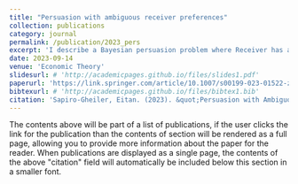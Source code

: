 ```yaml
---
title: "Persuasion with ambiguous receiver preferences"
collection: publications
category: journal
permalink: /publication/2023_pers
excerpt: 'I describe a Bayesian persuasion problem where Receiver has a private type representing a cutoff for choosing Sender’s preferred action, and Sender has maxmin preferences over all Receiver type distributions with known mean and bounds. This problem can be represented as a zero-sum game where Sender chooses a distribution of posterior mean beliefs that is a mean-preserving contraction of the prior over states, and an adversarial Nature chooses a Receiver type distribution with the known mean; the player with the higher realization from their chosen distribution wins. I formalize the connection between maxmin persuasion and similar games used to model political spending, all-pay auctions, and competitive persuasion. In both a standard binary-state setting and a new continuous-state setting, Sender optimally linearizes the prior distribution over states to create a distribution of posterior means that is uniform on a known interval with an atom at the lower bound of its support.'
date: 2023-09-14
venue: 'Economic Theory'
slidesurl: # 'http://academicpages.github.io/files/slides1.pdf'
paperurl: 'https://link.springer.com/article/10.1007/s00199-023-01522-z'
bibtexurl: # 'http://academicpages.github.io/files/bibtex1.bib'
citation: 'Sapiro-Gheiler, Eitan. (2023). &quot;Persuasion with Ambiguous Receiver Preferences.&quot; <i>Economic Theory</i>, vol. 77; pp. 1173--1218.'
---
```

The contents above will be part of a list of publications, if the user clicks the link for the publication than the contents of section will be rendered as a full page, allowing you to provide more information about the paper for the reader. When publications are displayed as a single page, the contents of the above "citation" field will automatically be included below this section in a smaller font.
